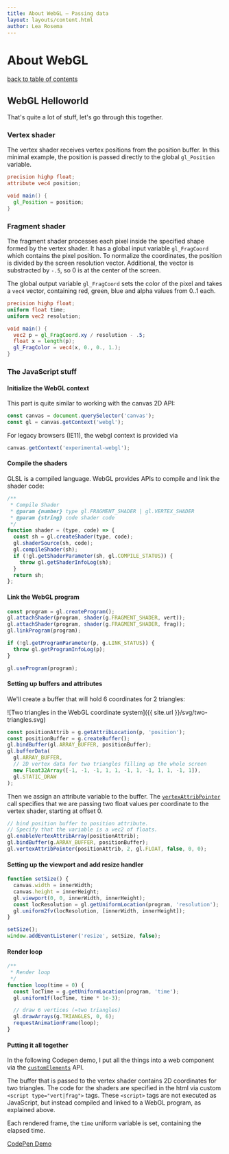 ```yaml
---
title: About WebGL – Passing data
layout: layouts/content.html
author: Lea Rosema
---
```


# About WebGL

[back to table of contents](../)

## WebGL Helloworld

That's quite a lot of stuff, let's go through this together.

### Vertex shader

The vertex shader receives vertex positions from the position buffer. In this minimal example, the position is passed directly to
the global `gl_Position` variable.

```glsl
precision highp float;
attribute vec4 position;

void main() {
  gl_Position = position;
}
```

### Fragment shader

The fragment shader processes each pixel inside the specified shape formed by the vertex shader. It has a global input variable `gl_FragCoord` which contains the pixel position. To normalize the coordinates, the position is divided by the screen resolution vector.
Additional, the vector is substracted by `-.5`, so 0 is at the center of the screen.

The global output variable `gl_FragCoord` sets the color of the pixel and takes a `vec4` vector, containing red,
green, blue and alpha values from 0..1 each.

```glsl
precision highp float;
uniform float time;
uniform vec2 resolution;

void main() {
  vec2 p = gl_FragCoord.xy / resolution - .5;
  float x = length(p);
  gl_FragColor = vec4(x, 0., 0., 1.);
}
```

### The JavaScript stuff

#### Initialize the WebGL context

This part is quite similar to working with the canvas 2D API:

```js
const canvas = document.querySelector('canvas');
const gl = canvas.getContext('webgl');
```

For legacy browsers (IE11), the webgl context is provided via

```js
canvas.getContext('experimental-webgl');
```

#### Compile the shaders

GLSL is a compiled language. WebGL provides APIs to compile and link the shader code:

```js
/**
 * Compile Shader
 * @param {number} type gl.FRAGMENT_SHADER | gl.VERTEX_SHADER
 * @param {string} code shader code
 */
function shader = (type, code) => {
  const sh = gl.createShader(type, code);
  gl.shaderSource(sh, code);
  gl.compileShader(sh);
  if (!gl.getShaderParameter(sh, gl.COMPILE_STATUS)) {
    throw gl.getShaderInfoLog(sh);
  }
  return sh;
};
```

#### Link the WebGL program

```js
const program = gl.createProgram();
gl.attachShader(program, shader(g.FRAGMENT_SHADER, vert));
gl.attachShader(program, shader(g.FRAGMENT_SHADER, frag));
gl.linkProgram(program);

if (!gl.getProgramParameter(p, g.LINK_STATUS)) {
  throw gl.getProgramInfoLog(p);
}

gl.useProgram(program);
```

#### Setting up buffers and attributes

We'll create a buffer that will hold 6 coordinates for 2 triangles:

![Two triangles in the WebGL coordinate system]({{ site.url }}/svg/two-triangles.svg)

```js
const positionAttrib = g.getAttribLocation(p, 'position');
const positionBuffer = g.createBuffer();
gl.bindBuffer(gl.ARRAY_BUFFER, positionBuffer);
gl.bufferData(
  gl.ARRAY_BUFFER,
  // 2D vertex data for two triangles filling up the whole screen
  new Float32Array([-1, -1, -1, 1, 1, -1, 1, -1, 1, 1, -1, 1]),
  gl.STATIC_DRAW
);
```

Then we assign an attribute variable to the buffer.
The [`vertexAttribPointer`](https://developer.mozilla.org/en-US/docs/Web/API/WebGLRenderingContext/vertexAttribPointer) call specifies that we are passing two float
values per coordinate to the vertex shader, starting at offset 0.

```js
// bind position buffer to position attribute.
// Specify that the variable is a vec2 of floats.
gl.enableVertexAttribArray(positionAttrib);
gl.bindBuffer(g.ARRAY_BUFFER, positionBuffer);
gl.vertexAttribPointer(positionAttrib, 2, gl.FLOAT, false, 0, 0);
```

#### Setting up the viewport and add resize handler

```js
function setSize() {
  canvas.width = innerWidth;
  canvas.height = innerHeight;
  gl.viewport(0, 0, innerWidth, innerHeight);
  const locResolution = gl.getUniformLocation(program, 'resolution');
  gl.uniform2fv(locResolution, [innerWidth, innerHeight]);
}

setSize();
window.addEventListener('resize', setSize, false);
```

#### Render loop

```js
/**
 * Render loop
 */
function loop(time = 0) {
  const locTime = g.getUniformLocation(program, 'time');
  gl.uniform1f(locTime, time * 1e-3);

  // draw 6 vertices (=two triangles)
  gl.drawArrays(g.TRIANGLES, 0, 6);
  requestAnimationFrame(loop);
}
```

#### Putting it all together

In the following Codepen demo, I put all the things into a web component via the [`customElements`](https://developer.mozilla.org/en-US/docs/Web/API/Window/customElements) API.

The buffer that is passed to the vertex shader contains 2D coordinates for two triangles.
The code for the shaders are specified in the html via custom `<script type="vert|frag">` tags.
These `<script>` tags are not executed as JavaScript, but instead compiled and linked to a
WebGL program, as explained above.

Each rendered frame, the `time` uniform variable is set, containing the elapsed time.

[CodePen Demo](https://codepen.io/terabaud/pen/vYKKPew)
